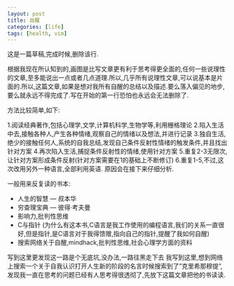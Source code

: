 ```yaml
---
layout: post
title: 自醒
categories: [life]
tags: [health, vim] 
---
```


这是一篇草稿,完成时候,删除该行.

根据我现在所认知到的,画图是比写文章更有利于思考得更全面的,任何一些说理性的文章,至多能说出一点或者几点道理.所以,几乎所有说理性文章,可以说基本是片面的.所以,这篇文章,如果是想对我所有自醒的总结以及描述.要么落入偏见的地步,要么就永远不得完成了.写在开始的第一行恐怕也永远会无法删除了.

方法比较简单,如下:

1.阅读经典著作,包括心理学,文学,计算机科学,生物学等,利用栅格理论
2.陷入生活中去,接触各种人,产生各种情绪,观察自己的情绪以及想法,并进行记录
3.独自生活,绝少的接触任何人,系统的自我总结,发现自己条件反射性情绪的触发条件,并且找出针对方案
4.再次陷入生活,捕捉条件反射性的情绪,使用针对方案
5.重复2-3无限次,让针对方案形成条件反射(针对方案需要在1的基础上不断修订)
6.重复1-5,不过,这次改用另外一种语言,全部利用英语. 原因会在接下来仔细分析.


一般用来反复读的书本:

* 人生的智慧 — 叔本华
* 穷查理宝典 — 彼得·考夫曼
* 影响力,批判性思维
* C与指针 (为什么有这本书,C语言是我工作使用的编程语言,我们的关系一直很好,但是指针,是C语言对于我得馈赠,指向自己的指针,提醒了我如何自醒)
* 搜索网络关于自醒,mindhack,批判性思维,社会心理学方面的资料

写到这里更发现这一路是个无底坑,没办法,一路往黑走下去
我写到这里,想到网络上搜索一个关于自我认识打开人生新的阶段的名言时候搜索到了”克里希那穆提”,发现我一直在思考的问题已经有人思考得很透彻了,先放下这篇文章把他的书读读.


